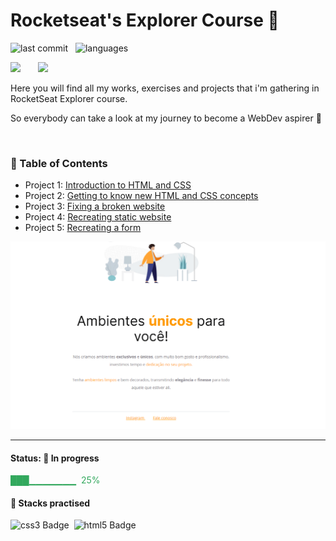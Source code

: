 # Rocketseat's Explorer Course 🚀

![last commit](https://img.shields.io/github/last-commit/ManoloEstevez/RocketSeat-Explorer?color=blue 'last commit') &nbsp;
![languages](https://img.shields.io/github/languages/count/ManoloEstevez/RocketSeat-Explorer?color=orange 'languages') &nbsp;
<br/>

<img src="https://www.rocketseat.com.br/_next/image?url=%2Fassets%2Flogos%2Frocketseat.svg&w=256&q=100" height="35">&nbsp;&nbsp;&nbsp;&nbsp;&nbsp;&nbsp; <img src="https://www.rocketseat.com.br/_next/image?url=%2Fassets%2Flogos%2Fexplorer.svg&w=256&q=75" height="35">&nbsp;

Here you will find all my works, exercises and projects that i'm gathering in RocketSeat Explorer course.
 
So everybody can take a look at my journey to become a WebDev aspirer 👾

<br/>

### 📌 Table of Contents

- Project 1: [Introduction to HTML and CSS](https://github.com/ManoloEstevez/RocketSeat-Explorer/tree/main/Project%2001)
- Project 2: [Getting to know new HTML and CSS concepts](https://github.com/ManoloEstevez/RocketSeat-Explorer/tree/main/Project%2002)
- Project 3: [Fixing a broken website](https://github.com/ManoloEstevez/RocketSeat-Explorer/tree/main/Project%2003)
- Project 4: [Recreating static website](https://github.com/ManoloEstevez/RocketSeat-Explorer/tree/main/Project%2004)
- Project 5: [Recreating a form](https://github.com/ManoloEstevez/RocketSeat-Explorer/tree/main/Project-5)

![Alt text](https://raw.githubusercontent.com/ManoloEstevez/RocketSeat-Explorer/main/Projects-slides.gif "Slide Show - Screenshots from projects")

---
#### Status: 🚧 In progress

<p style="color:#32a85d"> ███▁▁▁▁▁▁▁ &nbsp;25% </p>

#### 🧰 Stacks practised

<img src="https://img.shields.io/badge/CSS3-381480?style=flat&logo=css3" alt="css3 Badge" height="22">&nbsp;
<img src="https://img.shields.io/badge/HTML5-381480?style=flat&logo=html5" alt="html5 Badge" height="22">&nbsp;
